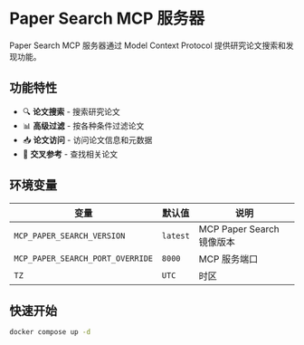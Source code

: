 # Paper Search MCP 服务器

Paper Search MCP 服务器通过 Model Context Protocol 提供研究论文搜索和发现功能。

## 功能特性

- 🔍 **论文搜索** - 搜索研究论文
- 📊 **高级过滤** - 按各种条件过滤论文
- 📥 **论文访问** - 访问论文信息和元数据
- 🔗 **交叉参考** - 查找相关论文

## 环境变量

| 变量                             | 默认值   | 说明                      |
| -------------------------------- | -------- | ------------------------- |
| `MCP_PAPER_SEARCH_VERSION`       | `latest` | MCP Paper Search 镜像版本 |
| `MCP_PAPER_SEARCH_PORT_OVERRIDE` | `8000`   | MCP 服务端口              |
| `TZ`                             | `UTC`    | 时区                      |

## 快速开始

```bash
docker compose up -d
```
